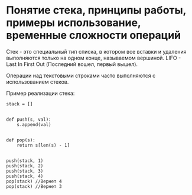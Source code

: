 # Понятие стека, принципы работы, примеры использование, временные сложности операций

Стек - это специальный тип списка, в котором все вставки и удаления выполняются только на одном конце, называемом вершиной. LIFO - Last In First Out (Последний вошел, первый вышел). 

Операции над текстовыми строками часто выполняются с использованием стеков.


Пример реализации стека:

```
stack = []


def push(s, val):
    s.append(val)


def pop(s):
    return s[len(s) - 1]
    

push(stack, 1)
push(stack, 2)
push(stack, 3)
push(stack, 4)
pop(stack) //Вернет 4
pop(stack) //Вернет 3
```
